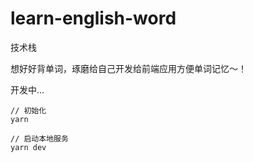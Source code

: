 # learn-english-word

技术栈

想好好背单词，琢磨给自己开发给前端应用方便单词记忆～！

开发中...

``` node
// 初始化
yarn 

// 启动本地服务
yarn dev
```
